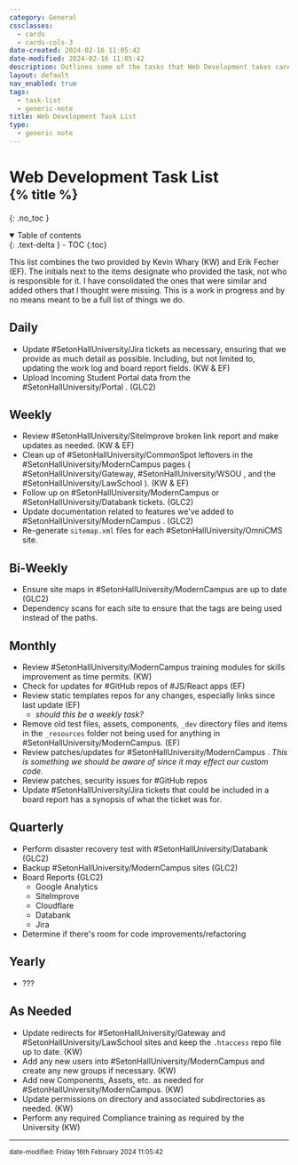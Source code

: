 ```yaml
---
category: General
cssclasses:
  - cards
  - cards-cols-3
date-created: 2024-02-16 11:05:42
date-modified: 2024-02-16 11:05:42
description: Outlines some of the tasks that Web Development takes care of regularly.
layout: default
nav_enabled: true
tags: 
  - task-list
  - generic-note
title: Web Development Task List
type:
  - generic note
---
```


# Web Development Task List<br><small>{% title %}</small>

{: .no_toc }

<details open markdown="block">
  <summary>
    Table of contents
  </summary>
  {: .text-delta }
- TOC
{:toc}
</details>

This list combines the two provided by Kevin Whary (KW) and Erik Fecher (EF). The initials next to the items designate who provided the task, not who is responsible for it. I have consolidated the ones that were similar and added others that I thought were missing. This is a work in progress and by no means meant to be a full list of things we do.

## Daily

- Update #SetonHallUniversity/Jira tickets as necessary, ensuring that we provide as much detail as possible. Including, but not limited to, updating the work log and board report fields. (KW & EF)
- Upload Incoming Student Portal data from the #SetonHallUniversity/Portal . (GLC2)

## Weekly

- Review #SetonHallUniversity/SiteImprove broken link report and make updates as needed. (KW & EF)
- Clean up of #SetonHallUniversity/CommonSpot leftovers in the #SetonHallUniversity/ModernCampus pages ( #SetonHallUniversity/Gateway, #SetonHallUniversity/WSOU , and the #SetonHallUniversity/LawSchool ). (KW & EF)
- Follow up on #SetonHallUniversity/ModernCampus or #SetonHallUniversity/Databank tickets. (GLC2)
- Update documentation related to features we've added to #SetonHallUniversity/ModernCampus .  (GLC2)
- Re-generate `sitemap.xml` files for each #SetonHallUniversity/OmniCMS site.

## Bi-Weekly

- Ensure site maps in #SetonHallUniversity/ModernCampus are up to date (GLC2)
- Dependency scans for each site to ensure that the tags are being used instead of the paths. 

## Monthly

- Review #SetonHallUniversity/ModernCampus training modules for skills improvement as time permits. (KW)
- Check for updates for #GitHub repos of #JS/React apps (EF)
- Review static templates repos for any changes, especially links since last update (EF)
    - *should this be a weekly task?*
- Remove old test files, assets, components, `_dev` directory files and items in the `_resources` folder not being used for anything in #SetonHallUniversity/ModernCampus.  (EF)
- Review patches/updates for #SetonHallUniversity/ModernCampus . *This is something we should be aware of since it may effect our custom code.*
- Review patches, security issues for #GitHub repos
- Update #SetonHallUniversity/Jira tickets that could be included in a board report has a synopsis of what the ticket was for.

## Quarterly

- Perform disaster recovery test with #SetonHallUniversity/Databank  (GLC2)
- Backup #SetonHallUniversity/ModernCampus sites (GLC2) 
- Board Reports (GLC2)
    - Google Analytics
    - SiteImprove
    - Cloudflare
    - Databank
    - Jira
- Determine if there's room for code improvements/refactoring

## Yearly

- ???

## As Needed

- Update redirects for #SetonHallUniversity/Gateway and #SetonHallUniversity/LawSchool sites and keep the `.htaccess` repo file up to date. (KW)
- Add any new users into #SetonHallUniversity/ModernCampus and create any new groups if necessary. (KW) 
- Add new Components, Assets, etc. as needed for #SetonHallUniversity/ModernCampus. (KW)
- Update permissions on directory and associated subdirectories as needed. (KW)
- Perform any required Compliance training as required by the University (KW)


--- 

<small>
date-modified: Friday 16th February 2024 11:05:42
</small>
